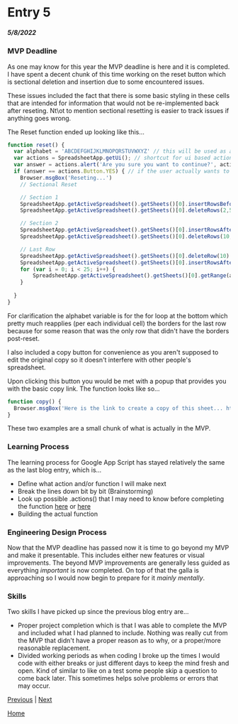  # Entry 5
##### 5/8/2022

### MVP Deadline

As one may know for this year the MVP deadline is here and it is completed. I have spent a decent chunk of this time working on the reset button which is sectional deletion and insertion due to some encountered issues.

These issues included the fact that there is some basic styling in these cells that are intended for information that would not be re-implemented back after reseting. Nt\ot to mention sectional resetting is easier to track issues if anything goes wrong.

The Reset function ended up looking like this...

```js
function reset() {
  var alphabet = 'ABCDEFGHIJKLMNOPQRSTUVWXYZ' // this will be used as a way to convert i as a number to alphabet based counting to actually be used to target columns/ coordinated cells like A1
  var actions = SpreadsheetApp.getUi(); // shortcut for ui based actions
  var answer = actions.alert('Are you sure you want to continue?', actions.ButtonSet.YES_NO)
  if (answer == actions.Button.YES) { // if the user actually wants to reset and it wasn't a misclick
    Browser.msgBox('Reseting...')
    // Sectional Reset

    // Section 1
    SpreadsheetApp.getActiveSpreadsheet().getSheets()[0].insertRowsBefore(6,5) // insertion of rows
    SpreadsheetApp.getActiveSpreadsheet().getSheets()[0].deleteRows(2,5) // deletion of rows

    // Section 2
    SpreadsheetApp.getActiveSpreadsheet().getSheets()[0].insertRowsAfter(5,5) // insertion of rows
    SpreadsheetApp.getActiveSpreadsheet().getSheets()[0].deleteRows(10,5) // deletion of rows

    // Last Row
    SpreadsheetApp.getActiveSpreadsheet().getSheets()[0].deleteRow(10) // deletion of row
    SpreadsheetApp.getActiveSpreadsheet().getSheets()[0].insertRowsAfter(9,1) // insertion of rows
    for (var i = 0; i < 25; i++) {
        SpreadsheetApp.getActiveSpreadsheet().getSheets()[0].getRange(alphabet[i] + 10).setBorder(null,true,null,true,null,null,null,null) // Makes sure that the last row keeps its border style because during testing it did not
    }
    
  }
}
```
For clarification the alphabet variable is for the for loop at the bottom which pretty much reapplies (per each individual cell) the borders for the last row because for some reason that was the only row that didn't have the borders post-reset.

I also included a copy button for convenience as you aren't supposed to edit the original copy so it doesn't interfere with other people's spreadsheet.

Upon clicking this button you would be met with a popup that provides you with the basic copy link. The function looks like so...

```js
function copy() {
  Browser.msgBox('Here is the link to create a copy of this sheet... https://docs.google.com/spreadsheets/d/1LsRUMcWSuDH6a3oE7XgFWYtP8Z06g5fnv9aey_VxTWQ/copy') // Pops up with a msgbox when the copy image in the bottom left is clicked
}
```

These two examples are a small chunk of what is actually in the MVP.

### Learning Process

The learning process for Google App Script has stayed relatively the same as the last blog entry, which is...

* Define what action and/or function I will make next
* Break the lines down bit by bit (Brainstorming)
* Look up possible .actions() that I may need to know before completing the function [here](https://developers.google.com/apps-script/reference/spreadsheet) or [here](https://stackoverflow.com/questions/tagged/google-apps-script)
* Building the actual function

### Engineering Design Process

Now that the MVP deadline has passed now it is time to go beyond my MVP and make it presentable. This includes either new features or visual improvements.
The beyond MVP improvements are generally less guided as everything *important* is now completed. On top of that the galla is approaching so I would now begin to prepare for it *mainly mentally*.

### Skills

Two skills I have picked up since the previous blog entry are...

* Proper project completion which is that I was able to complete the MVP and included what I had planned to include. Nothing was really cut from the MVP that didn't have a proper reason as to why, or a proper/more reasonable replacement.
* Divided working periods as when coding I broke up the times I would code with either breaks or just different days to keep the mind fresh and open. Kind of similar to like on a test some people skip a question to come back later. This sometimes helps solve problems or errors that may occur.




[Previous](entry04.md) | [Next](entry06.md)

[Home](../README.md)
